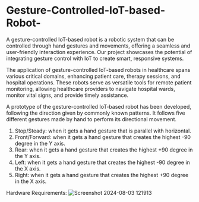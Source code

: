 # Gesture-Controlled-IoT-based-Robot-
A gesture-controlled IoT-based robot is a robotic system that can be controlled through hand gestures and movements, offering a seamless and user-friendly interaction experience. Our project showcases the potential of integrating gesture control with IoT to create smart, responsive systems.

The application of gesture-controlled IoT-based robots in healthcare spans various critical domains, enhancing patient care, therapy sessions, and hospital operations. These robots serve as versatile tools for remote patient monitoring, allowing healthcare providers to navigate hospital wards, monitor vital signs, and provide timely assistance.

A prototype of the gesture-controlled IoT-based robot has been developed, following the direction given by commonly known patterns. It follows five different gestures made by hand to perform its directional movement. 

1.	Stop/Steady: when it gets a hand gesture that is parallel with horizontal.
2.	Front/Forward: when it gets a hand gesture that creates the highest -90 degree in the Y axis.
3.	Rear: when it gets a hand gesture that creates the highest +90 degree in the Y axis.
4.	Left: when it gets a hand gesture that creates the highest -90 degree in the X axis.
5.	Right: when it gets a hand gesture that creates the highest +90 degree in the X axis.

Hardware Requirements: 
![Screenshot 2024-08-03 121913](https://github.com/user-attachments/assets/3b40ce0e-28d1-4b65-8fc4-38bfddefdde0)

